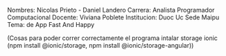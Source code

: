 Nombres: Nicolas Prieto - Daniel Landero
Carrera: Analista Programador Computacional
Docente: Viviana Poblete
Institucion: Duoc Uc Sede Maipu
Tema: de App Fast And Happy

(Cosas para poder correr correctamente el programa 
intalar storage ionic (npm install @ionic/storage, npm install @ionic/storage-angular))



